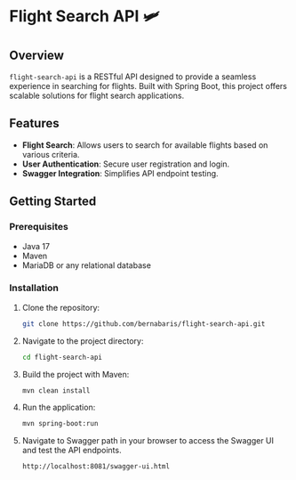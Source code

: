 # Flight Search API 🛩️

## Overview


`flight-search-api` is a RESTful API designed to provide a seamless experience in searching for flights. Built with Spring Boot, this project offers scalable solutions for flight search applications.
## Features

- **Flight Search**: Allows users to search for available flights based on various criteria.
- **User Authentication**: Secure user registration and login.
- **Swagger Integration**: Simplifies API endpoint testing.

## Getting Started

### Prerequisites

- Java 17
- Maven
- MariaDB or any relational database

### Installation

1. Clone the repository:
   ```bash
   git clone https://github.com/bernabaris/flight-search-api.git
2. Navigate to the project directory:
   ```sh
   cd flight-search-api
3. Build the project with Maven:
   ```sh
   mvn clean install
4. Run the application:
   ```sh
   mvn spring-boot:run
5. Navigate to Swagger path in your browser to access the Swagger UI and test the API endpoints.
   ```bash
   http://localhost:8081/swagger-ui.html
   

 
 
